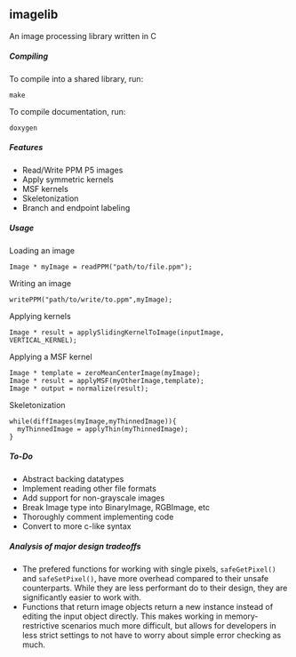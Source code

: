## imagelib
An image processing library written in C

##### Compiling
To compile into a shared library, run:
```
make
```
To compile documentation, run:
```
doxygen
```

##### Features
* Read/Write PPM P5 images
* Apply symmetric kernels
* MSF kernels
* Skeletonization
* Branch and endpoint labeling

##### Usage

Loading an image
```
Image * myImage = readPPM("path/to/file.ppm");
```

Writing an image
```
writePPM("path/to/write/to.ppm",myImage);
```

Applying kernels
```
Image * result = applySlidingKernelToImage(inputImage, VERTICAL_KERNEL);
```

Applying a MSF kernel
```
Image * template = zeroMeanCenterImage(myImage);
Image * result = applyMSF(myOtherImage,template);
Image * output = normalize(result);
```

Skeletonization
```
while(diffImages(myImage,myThinnedImage)){
  myThinnedImage = applyThin(myThinnedImage);
}
```

##### To-Do
* Abstract backing datatypes
* Implement reading other file formats
* Add support for non-grayscale images
* Break Image type into BinaryImage, RGBImage, etc
* Thoroughly comment implementing code
* Convert to more c-like syntax

##### Analysis of major design tradeoffs
* The prefered functions for working with single pixels, `safeGetPixel()` and `safeSetPixel()`, have more overhead compared to their unsafe counterparts. While they are less performant do to their design, they are significantly easier to work with.
* Functions that return image objects return a new instance instead of editing the input object directly. This makes working in memory-restrictive scenarios much more difficult, but allows for developers in less strict settings to not have to worry about simple error checking as much.
